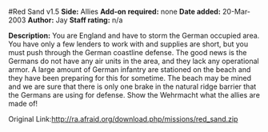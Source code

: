 #Red Sand v1.5
**Side:** Allies
**Add-on required:** none
**Date added:** 20-Mar-2003
**Author:** Jay
**Staff rating:** n/a

**Description:** You are England and have to storm the German occupied area. You have only a few lenders to work with and supplies are short, but you must push through the German coastline defense. The good news is the Germans do not have any air units in the area, and they lack any operational armor. A large amount of German infantry are stationed on the beach and they have been preparing for this for sometime. The beach may be mined and we are sure that there is only one brake in the natural ridge barrier that the Germans are using for defense. Show the Wehrmacht what the allies are made of!

Original Link:http://ra.afraid.org/download.php/missions/red_sand.zip
